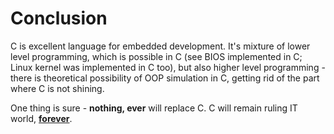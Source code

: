 # Conclusion

C is excellent language for embedded development. It's mixture of lower level programming, which is possible in C (see BIOS 
implemented in C; Linux kernel was implemented in C too), but also higher level programming - there is theoretical possibility of 
OOP simulation in C, getting rid of the part where C is not shining.

One thing is sure - **nothing, ever** will replace C. C will remain ruling IT world, **[forever](https://www.tiobe.com/tiobe-index/)**.
